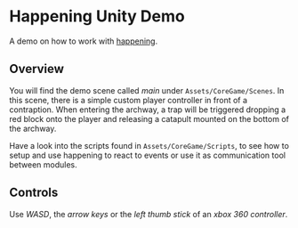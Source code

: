 # Happening Unity Demo

A demo on how to work with [happening](https://github.com/BlurryRoots/happening).

## Overview

You will find the demo scene called *main* under ```Assets/CoreGame/Scenes```. In this scene, there is a simple custom player controller in front of a contraption. When entering the archway, a trap will be triggered dropping a red block onto the player and releasing a catapult mounted on the bottom of the archway.

Have a look into the scripts found in ```Assets/CoreGame/Scripts```, to see how to setup and use happening to react to events or use it as communication tool between modules.

## Controls

Use *WASD*, the *arrow keys* or the *left thumb stick* of an *xbox 360 controller*.
